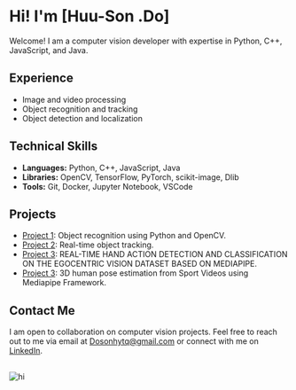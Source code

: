 # Hi! I'm [Huu-Son .Do]

Welcome! I am a computer vision developer with expertise in Python, C++, JavaScript, and Java.

## Experience

- Image and video processing
- Object recognition and tracking
- Object detection and localization

## Technical Skills

- **Languages:** Python, C++, JavaScript, Java
- **Libraries:** OpenCV, TensorFlow, PyTorch, scikit-image, Dlib
- **Tools:** Git, Docker, Jupyter Notebook, VSCode

## Projects

- [Project 1](https://example.com/project1): Object recognition using Python and OpenCV.
- [Project 2](https://example.com/project2): Real-time object tracking. 
- [Project 3](https://example.com/project3): REAL-TIME HAND ACTION DETECTION AND CLASSIFICATION ON THE EGOCENTRIC VISION DATASET BASED ON MEDIAPIPE.
- [Project 3](https://example.com/project4): 3D human pose estimation from Sport Videos using Mediapipe Framework.

## Contact Me

I am open to collaboration on computer vision projects. Feel free to reach out to me via email at Dosonhytq@gmail.com or connect with me on [LinkedIn](https://linkedin.com/in/your-profile).
##
![hi](https://i.gifer.com/Pic3.gif)

